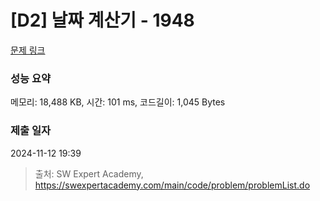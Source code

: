 # [D2] 날짜 계산기 - 1948 

[문제 링크](https://swexpertacademy.com/main/code/problem/problemDetail.do?contestProbId=AV5PnnU6AOsDFAUq) 

### 성능 요약

메모리: 18,488 KB, 시간: 101 ms, 코드길이: 1,045 Bytes

### 제출 일자

2024-11-12 19:39



> 출처: SW Expert Academy, https://swexpertacademy.com/main/code/problem/problemList.do